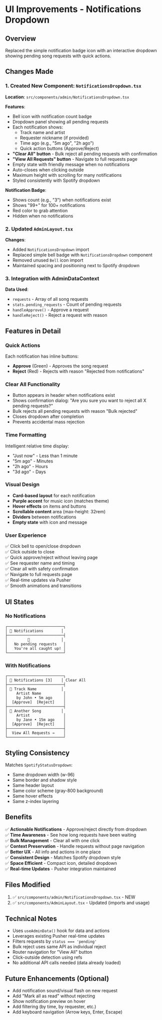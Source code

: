 # UI Improvements - Notifications Dropdown

## Overview
Replaced the simple notification badge icon with an interactive dropdown showing pending song requests with quick actions.

## Changes Made

### 1. Created New Component: `NotificationsDropdown.tsx`
**Location**: `src/components/admin/NotificationsDropdown.tsx`

**Features**:
- Bell icon with notification count badge
- Dropdown panel showing all pending requests
- Each notification shows:
  - Track name and artist
  - Requester nickname (if provided)
  - Time ago (e.g., "5m ago", "2h ago")
  - Quick action buttons (Approve/Reject)
- **"Clear All" button** - Bulk reject all pending requests with confirmation
- **"View All Requests" button** - Navigate to full requests page
- Empty state with friendly message when no notifications
- Auto-closes when clicking outside
- Maximum height with scrolling for many notifications
- Styled consistently with Spotify dropdown

**Notification Badge**:
- Shows count (e.g., "3") when notifications exist
- Shows "99+" for 100+ notifications
- Red color to grab attention
- Hidden when no notifications

### 2. Updated `AdminLayout.tsx`
**Changes**:
- Added `NotificationsDropdown` import
- Replaced simple bell badge with `NotificationsDropdown` component
- Removed unused `Bell` icon import
- Maintained spacing and positioning next to Spotify dropdown

### 3. Integration with AdminDataContext
**Data Used**:
- `requests` - Array of all song requests
- `stats.pending_requests` - Count of pending requests
- `handleApprove()` - Approve a request
- `handleReject()` - Reject a request with reason

## Features in Detail

### Quick Actions
Each notification has inline buttons:
- **Approve** (Green) - Approves the song request
- **Reject** (Red) - Rejects with reason "Rejected from notifications"

### Clear All Functionality
- Button appears in header when notifications exist
- Shows confirmation dialog: "Are you sure you want to reject all X pending requests?"
- Bulk rejects all pending requests with reason "Bulk rejected"
- Closes dropdown after completion
- Prevents accidental mass rejection

### Time Formatting
Intelligent relative time display:
- "Just now" - Less than 1 minute
- "5m ago" - Minutes
- "2h ago" - Hours
- "3d ago" - Days

### Visual Design
- **Card-based layout** for each notification
- **Purple accent** for music icon (matches theme)
- **Hover effects** on items and buttons
- **Scrollable content** area (max-height: 32rem)
- **Dividers** between notifications
- **Empty state** with icon and message

### User Experience
✅ Click bell to open/close dropdown  
✅ Click outside to close  
✅ Quick approve/reject without leaving page  
✅ See requester name and timing  
✅ Clear all with safety confirmation  
✅ Navigate to full requests page  
✅ Real-time updates via Pusher  
✅ Smooth animations and transitions  

## UI States

### No Notifications
```
┌─────────────────────────┐
│ 🔔 Notifications        │
├─────────────────────────┤
│         🔔              │
│   No pending requests   │
│   You're all caught up! │
└─────────────────────────┘
```

### With Notifications
```
┌─────────────────────────┐
│ 🔔 Notifications [3]    │ Clear All
├─────────────────────────┤
│ 🎵 Track Name           │
│    Artist Name          │
│    by John • 5m ago     │
│  [Approve]  [Reject]    │
├─────────────────────────┤
│ 🎵 Another Song         │
│    Artist               │
│    by Jane • 15m ago    │
│  [Approve]  [Reject]    │
├─────────────────────────┤
│  View All Requests →    │
└─────────────────────────┘
```

## Styling Consistency

Matches `SpotifyStatusDropdown`:
- Same dropdown width (w-96)
- Same border and shadow style
- Same header layout
- Same color scheme (gray-800 background)
- Same hover effects
- Same z-index layering

## Benefits

✅ **Actionable Notifications** - Approve/reject directly from dropdown  
✅ **Time Awareness** - See how long requests have been waiting  
✅ **Bulk Management** - Clear all with one click  
✅ **Context Preservation** - Handle requests without page navigation  
✅ **Better UX** - All info and actions in one place  
✅ **Consistent Design** - Matches Spotify dropdown style  
✅ **Space Efficient** - Compact icon, detailed dropdown  
✅ **Real-time Updates** - Pusher integration maintained  

## Files Modified

1. ✅ `src/components/admin/NotificationsDropdown.tsx` - NEW
2. ✅ `src/components/AdminLayout.tsx` - Updated (imports and usage)

## Technical Notes

- Uses `useAdminData()` hook for data and actions
- Leverages existing Pusher real-time updates
- Filters requests by `status === 'pending'`
- Bulk reject uses same API as individual reject
- Router navigation for "View All" button
- Click-outside detection using refs
- No additional API calls needed (data already loaded)

## Future Enhancements (Optional)

- Add notification sound/visual flash on new request
- Add "Mark all as read" without rejecting
- Show notification preview on hover
- Add filtering (by time, by requester, etc.)
- Add keyboard navigation (Arrow keys, Enter, Escape)

